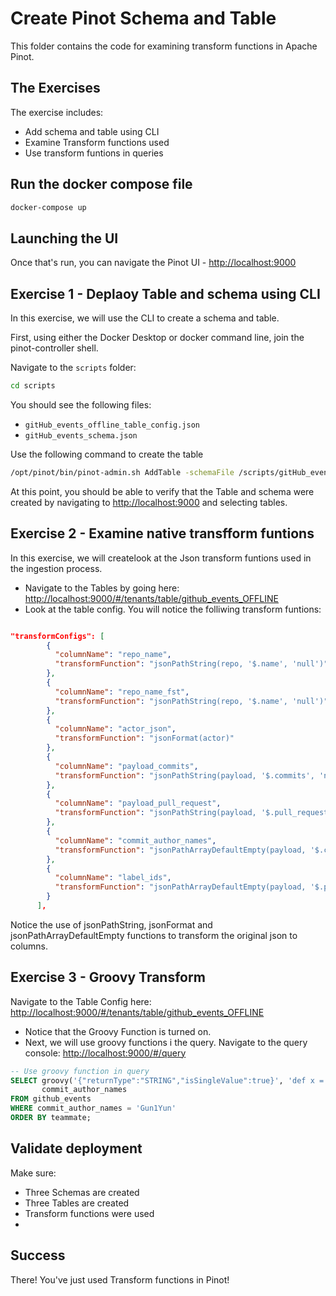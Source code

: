 # Create Pinot Schema and Table

This folder contains the code for examining transform functions in Apache Pinot.

## The Exercises

The exercise includes:

- Add schema and table using CLI
- Examine Transform functions used
- Use transform funtions in queries

## Run the docker compose file

``` bash
docker-compose up
```

## Launching the UI

Once that's run, you can navigate the Pinot UI - [http://localhost:9000](http://localhost:9000)

## Exercise 1 - Deplaoy Table and schema using CLI

In this exercise, we will use the CLI to create a schema and table.

First, using either the Docker Desktop or docker command line, join the pinot-controller shell.

Navigate to the `scripts` folder:

```sh
cd scripts
```

You should see the following files:

- `gitHub_events_offline_table_config.json`
- `gitHub_events_schema.json`

Use the following command to create the table

``` bash
/opt/pinot/bin/pinot-admin.sh AddTable -schemaFile /scripts/gitHub_events_schema.json -tableConfigFile /scripts/gitHub_events_offline_table_config.json -exec 
```

At this point, you should be able to verify that the Table and schema were created by navigating to <http://localhost:9000> and selecting tables.

## Exercise 2 - Examine native transfform funtions

In this exercise, we will createlook at the Json transform funtions used in the ingestion process.

- Navigate to the Tables by going here: [http://localhost:9000/#/tenants/table/github_events_OFFLINE](http://localhost:9000/#/tenants/table/github_events_OFFLINE)
- Look at the table config.  You will notice the folliwing transform funtions:

``` json

"transformConfigs": [
        {
          "columnName": "repo_name",
          "transformFunction": "jsonPathString(repo, '$.name', 'null')"
        },
        {
          "columnName": "repo_name_fst",
          "transformFunction": "jsonPathString(repo, '$.name', 'null')"
        },
        {
          "columnName": "actor_json",
          "transformFunction": "jsonFormat(actor)"
        },
        {
          "columnName": "payload_commits",
          "transformFunction": "jsonPathString(payload, '$.commits', 'null')"
        },
        {
          "columnName": "payload_pull_request",
          "transformFunction": "jsonPathString(payload, '$.pull_request', 'null')"
        },
        {
          "columnName": "commit_author_names",
          "transformFunction": "jsonPathArrayDefaultEmpty(payload, '$.commits[*].author.name')"
        },
        {
          "columnName": "label_ids",
          "transformFunction": "jsonPathArrayDefaultEmpty(payload, '$.pull_request.labels[*].id')"
        }
      ],

```

Notice the use of jsonPathString, jsonFormat and jsonPathArrayDefaultEmpty functions to transform the original json to columns.

## Exercise 3 - Groovy Transform

Navigate to the Table Config here: [http://localhost:9000/#/tenants/table/github_events_OFFLINE](http://localhost:9000/#/tenants/table/github_events_OFFLINE)

- Notice that the Groovy Function is turned on.
- Next, we will use groovy functions i the query. Navigate to the query console: [http://localhost:9000/#/query](http://localhost:9000/#/query)

``` SQL
-- Use groovy function in query
SELECT groovy('{"returnType":"STRING","isSingleValue":true}', 'def x = 0; arg0.eachWithIndex{item, idx -> if (item.startsWith("Y")) { x = item }}; return x', commit_author_names) AS teammate,
       commit_author_names
FROM github_events
WHERE commit_author_names = 'Gun1Yun'
ORDER BY teammate;
```

## Validate deployment

Make sure:

- Three Schemas are created
- Three Tables are created
- Transform functions were used
- 

## Success

There!
You've just used Transform functions in Pinot!

